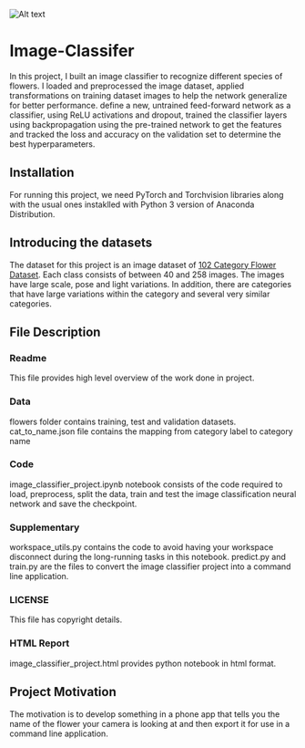 ![Alt text](https://raw.githubusercontent.com/rtspeaks360/flower-taxonomy/master/assets/Flowers.png?raw=true "Image Classifier")
# Image-Classifer
In this project, I built an image classifier to recognize different species of flowers. I loaded and preprocessed the image dataset, applied transformations on training dataset images to help the network generalize for better performance. define a new, untrained feed-forward network as a classifier, using ReLU activations and dropout, trained the classifier layers using backpropagation using the pre-trained network to get the features and tracked the loss and accuracy on the validation set to determine the best hyperparameters. 
## Installation
For running this project, we need PyTorch and Torchvision libraries along with the usual ones instaklled with Python 3 version of Anaconda Distribution.
## Introducing the datasets
The dataset for this project is an image dataset of [102 Category Flower Dataset](http://www.robots.ox.ac.uk/~vgg/data/flowers/102/index.html). Each class consists of between 40 and 258 images. The images have large scale, pose and light variations. In addition, there are categories that have large variations within the category and several very similar categories.
## File Description
### Readme
This file provides high level overview of the work done in project.
### Data
flowers folder contains training, test and validation datasets.
cat_to_name.json file contains the mapping from category label to category name
### Code
image_classifier_project.ipynb notebook consists of the code required to load, preprocess, split the data, train and test the image classification neural network and save the checkpoint. 
### Supplementary
workspace_utils.py contains the code to avoid having your workspace disconnect during the long-running tasks in this notebook. 
predict.py and train.py are the files to convert the image classifier project into a command line application.
### LICENSE
This file has copyright details.
### HTML Report
image_classifier_project.html provides python notebook in html format.
## Project Motivation
The motivation is to develop something in a phone app that tells you the name of the flower your camera is looking at and then export it for use in a command line application.
